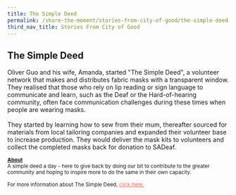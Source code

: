 ```yaml
---
title: The Simple Deed
permalink: /share-the-moment/stories-from-city-of-good/the-simple-deed
third_nav_title: Stories From City of Good
---
```



## The Simple Deed

Oliver Guo and his wife, Amanda, started "The Simple Deed", a volunteer network that makes and distributes fabric masks with a transparent window. They realised that those who rely on lip reading or sign language to communicate and learn, such as the Deaf or the Hard-of-hearing community, often face communication challenges during these times when people are wearing masks.
<br><br>They started by learning how to sew from their mum, thereafter sourced for materials from local tailoring companies and expanded their volunteer base to increase production. They would deliver the mask kits to volunteers and collect the completed masks back for donation to SADeaf.

<sup><b><u>About</u></b><br>A simple deed a day - here to give back by doing our bit to contribute to the greater community and hoping to inspire more to do the same in their own capacity.<br><br>For more information about The Simple Deed, <a href="https://linktr.ee/thesimpledeed" style="color:tomato">click here.</a></sup>
